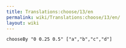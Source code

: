 ```yaml
---
title: Translations:choose/13/en
permalink: wiki/Translations:choose/13/en/
layout: wiki
---
```


    chooseBy "0 0.25 0.5" ["a","b","c","d"]
